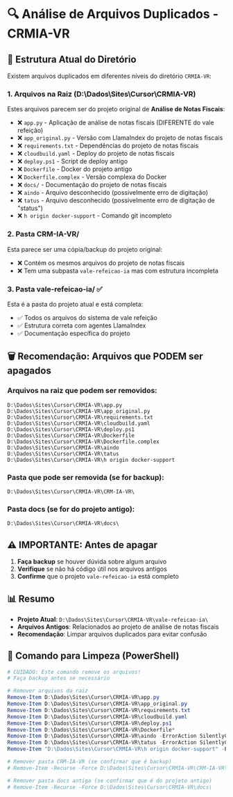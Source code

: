 # 🔍 Análise de Arquivos Duplicados - CRMIA-VR

## 📁 Estrutura Atual do Diretório

Existem arquivos duplicados em diferentes níveis do diretório `CRMIA-VR`:

### 1. **Arquivos na Raiz (D:\Dados\Sites\Cursor\CRMIA-VR\)**

Estes arquivos parecem ser do projeto original de **Análise de Notas Fiscais**:

- ❌ `app.py` - Aplicação de análise de notas fiscais (DIFERENTE do vale refeição)
- ❌ `app_original.py` - Versão com LlamaIndex do projeto de notas fiscais
- ❌ `requirements.txt` - Dependências do projeto de notas fiscais
- ❌ `cloudbuild.yaml` - Deploy do projeto de notas fiscais
- ❌ `deploy.ps1` - Script de deploy antigo
- ❌ `Dockerfile` - Docker do projeto antigo
- ❌ `Dockerfile.complex` - Versão complexa do Docker
- ❌ `docs/` - Documentação do projeto de notas fiscais
- ❌ `aindo` - Arquivo desconhecido (possivelmente erro de digitação)
- ❌ `tatus` - Arquivo desconhecido (possivelmente erro de digitação de "status")
- ❌ `h origin docker-support` - Comando git incompleto

### 2. **Pasta CRM-IA-VR/**

Esta parece ser uma cópia/backup do projeto original:
- ❌ Contém os mesmos arquivos do projeto de notas fiscais
- ❌ Tem uma subpasta `vale-refeicao-ia` mas com estrutura incompleta

### 3. **Pasta vale-refeicao-ia/** ✅

Esta é a pasta do projeto atual e está completa:
- ✅ Todos os arquivos do sistema de vale refeição
- ✅ Estrutura correta com agentes LlamaIndex
- ✅ Documentação específica do projeto

## 🗑️ Recomendação: Arquivos que PODEM ser apagados

### Arquivos na raiz que podem ser removidos:
```
D:\Dados\Sites\Cursor\CRMIA-VR\app.py
D:\Dados\Sites\Cursor\CRMIA-VR\app_original.py
D:\Dados\Sites\Cursor\CRMIA-VR\requirements.txt
D:\Dados\Sites\Cursor\CRMIA-VR\cloudbuild.yaml
D:\Dados\Sites\Cursor\CRMIA-VR\deploy.ps1
D:\Dados\Sites\Cursor\CRMIA-VR\Dockerfile
D:\Dados\Sites\Cursor\CRMIA-VR\Dockerfile.complex
D:\Dados\Sites\Cursor\CRMIA-VR\aindo
D:\Dados\Sites\Cursor\CRMIA-VR\tatus
D:\Dados\Sites\Cursor\CRMIA-VR\h origin docker-support
```

### Pasta que pode ser removida (se for backup):
```
D:\Dados\Sites\Cursor\CRMIA-VR\CRM-IA-VR\
```

### Pasta docs (se for do projeto antigo):
```
D:\Dados\Sites\Cursor\CRMIA-VR\docs\
```

## ⚠️ IMPORTANTE: Antes de apagar

1. **Faça backup** se houver dúvida sobre algum arquivo
2. **Verifique** se não há código útil nos arquivos antigos
3. **Confirme** que o projeto `vale-refeicao-ia` está completo

## 📊 Resumo

- **Projeto Atual**: `D:\Dados\Sites\Cursor\CRMIA-VR\vale-refeicao-ia\`
- **Arquivos Antigos**: Relacionados ao projeto de análise de notas fiscais
- **Recomendação**: Limpar arquivos duplicados para evitar confusão

## 🧹 Comando para Limpeza (PowerShell)

```powershell
# CUIDADO: Este comando remove os arquivos!
# Faça backup antes se necessário

# Remover arquivos da raiz
Remove-Item D:\Dados\Sites\Cursor\CRMIA-VR\app.py
Remove-Item D:\Dados\Sites\Cursor\CRMIA-VR\app_original.py
Remove-Item D:\Dados\Sites\Cursor\CRMIA-VR\requirements.txt
Remove-Item D:\Dados\Sites\Cursor\CRMIA-VR\cloudbuild.yaml
Remove-Item D:\Dados\Sites\Cursor\CRMIA-VR\deploy.ps1
Remove-Item D:\Dados\Sites\Cursor\CRMIA-VR\Dockerfile*
Remove-Item D:\Dados\Sites\Cursor\CRMIA-VR\aindo -ErrorAction SilentlyContinue
Remove-Item D:\Dados\Sites\Cursor\CRMIA-VR\tatus -ErrorAction SilentlyContinue
Remove-Item "D:\Dados\Sites\Cursor\CRMIA-VR\h origin docker-support" -ErrorAction SilentlyContinue

# Remover pasta CRM-IA-VR (se confirmar que é backup)
# Remove-Item -Recurse -Force D:\Dados\Sites\Cursor\CRMIA-VR\CRM-IA-VR\

# Remover pasta docs antiga (se confirmar que é do projeto antigo)
# Remove-Item -Recurse -Force D:\Dados\Sites\Cursor\CRMIA-VR\docs\
```
